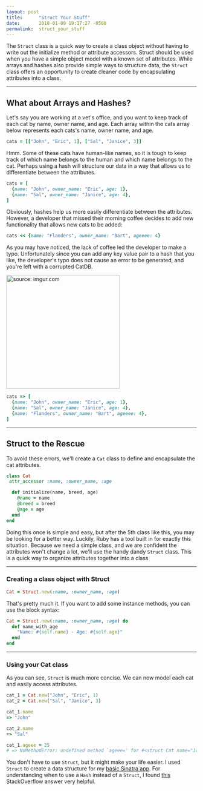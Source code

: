 ```yaml
---
layout: post
title:      "Struct Your Stuff"
date:       2018-01-09 19:17:27 -0500
permalink:  struct_your_stuff
---
```



The `Struct` class is a quick way to create a class object without having to write out the initialize method or attribute accessors. Struct should be used when you have a simple object model with a known set of attributes. While arrays and hashes also provide simple ways to structure data, the `Struct` class offers an opportunity to create cleaner code by encapsulating attributes into a class.

----
## What about Arrays and Hashes?
Let's say you are working at a vet's office, and you want to keep track of each cat by name, owner name, and age. Each array within the cats array below represents each cats's name, owner name, and age.

```ruby
cats = [["John", "Eric", 1], ["Sal", "Janice", 3]]
```

Hmm. Some of these cats have human-like names, so it is tough to keep track of which name belongs to the human and which name belongs to the cat. Perhaps using a hash will structure our data in a way that allows us to differentiate between the attributes.

```ruby
cats = [
  {name: "John", owner_name: "Eric", age: 1},
  {name: "Sal", owner_name: "Janice", age: 4},
]
```

Obviously, hashes help us more easily differentiate between the attributes. However, a developer that missed their morning coffee decides to add new functionality that allows new cats to be added:

```ruby
cats << {name: "Flanders", owner_name: "Bart", ageeee: 4}
```

As you may have noticed, the lack of coffee led the developer to make a typo. Unfortunately since you
can add any key value pair to a hash that you like, the developer's typo does not cause an error to be generated, and you're left with a corrupted CatDB.

<img src="https://i.imgur.com/br0peQq.png" title="source: imgur.com" height="300" width="300" class="img-responsive">

```ruby
cats => [
  {name: "John", owner_name: "Eric", age: 1},
  {name: "Sal", owner_name: "Janice", age: 4},
  {name: "Flanders", owner_name: "Bart", ageeee: 4},
]
```

----
## Struct to the Rescue

To avoid these errors, we'll create a `Cat` class to define and encapsulate the cat attributes.

```ruby
class Cat
 attr_accessor :name, :owner_name, :age

  def initialize(name, breed, age)
    @name = name
    @breed = breed
    @age = age
  end
end
```
Doing this once is simple and easy, but after the 5th class like this, you may be looking for a better way. Luckily, Ruby has a tool built in for exactly this situation. Because we need a simple class, and we are confident the attributes won't change a lot, we'll use the handy dandy `Struct` class. This is a quick way to organize attributes together into a class

----

### Creating a class object with Struct

```ruby
Cat = Struct.new(:name, :owner_name, :age)
  ```

That's pretty much it. If you want to add some instance methods, you can use the block syntax:

```ruby
Cat = Struct.new(:name, :owner_name, :age) do
  def name_with_age
    "Name: #{self.name} - Age: #{self.age}"
  end
end
```

----
### Using your Cat class

As you can see, `Struct` is much more concise. We can now model each cat and easily access attributes.

```ruby
cat_1 = Cat.new("John", "Eric", 1)
cat_2 = Cat.new("Sal", "Janice", 3)

cat_1.name
=> "John"

cat_2.name
=> "Sal"

cat_1.ageee = 25
# => NoMethodError: undefined method `ageee=' for #<struct Cat name="John", owner_name="Eric", age=1>
```

You don't have to use `Struct`, but it might make your life easier. I used `Struct` to create a data structure for my [basic Sinatra app](https://github.com/hcarnes/sinatra-basic-forms-lab-v-000/blob/master/models/puppy.rb). For understanding when to use a `Hash` instead of a `Struct`, I found [this](https://stackoverflow.com/a/3275624) StackOverflow answer very helpful.

